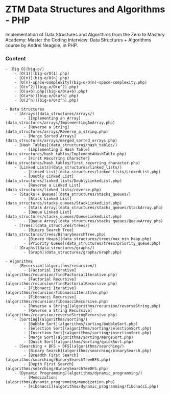 # ZTM Data Structures and Algorithms - PHP

Implementation of Data Structures and Algorithms from the Zero to Mastery Academy: Master the Coding Interview: Data Structures + Algorithms course by Andrei Neagoie, in PHP.

### Content
    - [Big O](big-o/)
        - [O(1)](big-o/O(1).php)
        - [O(n)](big-o/O(n).php)
        - [O(n)-space-complexity](big-o/O(n)-space-complexity.php)
        - [O(n^2)](big-o/O(n^2).php)
        - [O(a+b).php](big-o/O(a+b).php)
        - [O(a*b)](big-o/O(a*b).php)
        - [O(2^n)](big-o/O(2^n).php)
    
    - Data Structures
        - [Arrays](data_structures/arrays/)
            - [Implementing an Array](data_structures/arrays/ImplementingAnArray.php)
            - [Reverse a String](data_structures/arrays/Reverse_a_string.php)
            - [Merge Sorted Arrays](data_structures/arrays/merged_sorted_arrays.php)
        - [Hash Tables](data_structures/hash_tables/)
            - [Implementing a Hash Table](data_structures/hash_tables/ImplementAHashTable.php)
            - [First Recurring Character](data_structures/hash_tables/first_recurring_character.php)            
        - [Linked Lists](data_structures/linked_lists/)
            - [Linked List](data_structures/linked_lists/LinkedList.php)
            - [Doubly Linked List](data_structures/linked_lists/DoublyLinkedList.php)
            - [Reverse a Linked List](data_structures/linked_lists/reverse.php)
        - [Stacks + Queues](data_structures/stacks_queues/)
            - [Stack Linked List](data_structures/stacks_queues/StackLinkedList.php)
            - [Stack Array](data_structures/stacks_queues/StackArray.php)
            - [Queue Linked List](data_structures/stacks_queues/QueueLinkedList.php)
            - [Queue Array](data_structures/stacks_queues/QueueArray.php)
        - [Trees](data_structures/trees/)
            - [Binary Search Tree](data_structures/trees/BinarySearchTree.php)
            - [Binary Heaps](data_structures/trees/max_min_heap.php)
            - [Priority Queue](data_structures/trees/priority_queue.php)
        - [Graphs](data_structures/graphs/)
            - [Graph](data_structures/graphs/Graph.php)

    - Algorithms
        - [Recursion](algorithms/recursion/)
            - [Factorial Iterative](algorithms/recursion/findFactorialIterative.php)
            - [Factorial Recursive](algorithms/recursion/findFactorialRecursive.php)
            - [Fibonacci Iterative](algorithms/recursion/fibonacciIterative.php)
            - [Fibonacci Recursive](algorithms/recursion/fibonacciRecursive.php)
            - [Reverse a String](algorithms/recursion/reverseString.php)
            - [Reverse a String Recursive](algorithms/recursion/reverseStringRecursive.php)
        - [Sorting](algorithms/sorting/)
            - [Bubble Sort](algorithms/sorting/bubbleSort.php)
            - [Selection Sort](algorithms/sorting/selectionSort.php)
            - [Insertion Sort](algorithms/sorting/insertionSort.php)
            - [Merge Sort](algorithms/sorting/mergeSort.php)
            - [Quick Sort](algorithms/sorting/quickSort.php)
        - [Searching + BFS + DFS](algorithms/searching/)
            - [Binary Search](algorithms/searching/binarySearch.php)
            - [Breadth First Search](algorithms/searching/BinarySearchTreeBFS.php)
            - [Depth First Search](algorithms/searching/BinarySearchTeeDFS.php)
        - [Dynamic Programming](algorithms/dynamic_programming/)
            - [Memoization](algorithms/dynamic_programming/memoization.php)
            - [Fibonacci](algorithms/dynamic_programming/fibonacci.php)
